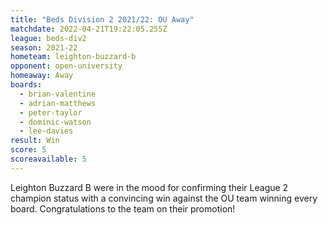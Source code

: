 ```yaml
---
title: "Beds Division 2 2021/22: OU Away"
matchdate: 2022-04-21T19:22:05.255Z
league: beds-div2
season: 2021-22
hometeam: leighton-buzzard-b
opponent: open-university
homeaway: Away
boards:
  - brian-valentine
  - adrian-matthews
  - peter-taylor
  - dominic-watson
  - lee-davies
result: Win
score: 5
scoreavailable: 5
---
```

Leighton Buzzard B were in the mood for confirming their League 2 champion status with a convincing win against the OU team winning every board. Congratulations to the team on their promotion!